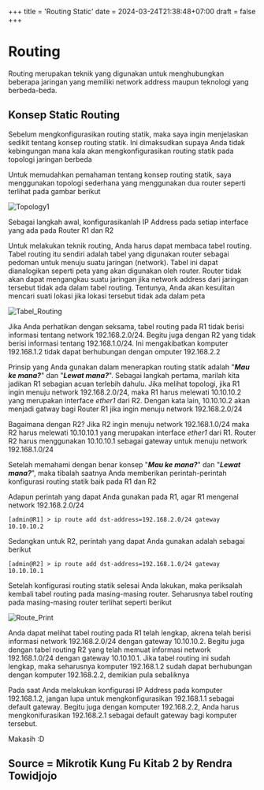 +++
title = 'Routing Static'
date = 2024-03-24T21:38:48+07:00
draft = false
+++

# Routing

Routing merupakan teknik yang digunakan untuk menghubungkan beberapa jaringan yang memiliki network address maupun teknologi yang berbeda-beda.

## Konsep Static Routing
Sebelum mengkonfigurasikan routing statik, maka saya ingin menjelaskan sedikit tentang konsep routing statik. Ini dimaksudkan supaya Anda tidak kebingungan mana kala akan mengkonfigurasikan routing statik pada topologi jaringan berbeda

Untuk memudahkan pemahaman tentang konsep routing statik, saya menggunakan topologi sederhana yang menggunakan dua router seperti terlihat pada gambar berikut

![Topology1](https://raw.githubusercontent.com/Kayigis/capek/main/content/post/Routing_Static/images/Topology1.png)

Sebagai langkah awal, konfigurasikanlah IP Address pada setiap interface yang ada pada Router R1 dan R2

Untuk melakukan teknik routing, Anda harus dapat membaca tabel routing. Tabel routing itu sendiri adalah tabel yang digunakan router sebagai pedoman untuk menuju suatu jaringan (network). Tabel ini dapat dianalogikan seperti peta yang akan digunakan oleh router. Router tidak akan dapat mengangkau suatu jaringan jika network address dari jaringan tersebut tidak ada dalam tabel routing. Tentunya, Anda akan kesulitan mencari suati lokasi jika lokasi tersebut tidak ada dalam peta

![Tabel_Routing](https://raw.githubusercontent.com/Kayigis/capek/main/content/post/Routing_Static/images/Tabel_Routing.webp)

Jika Anda perhatikan dengan seksama, tabel routing pada R1 tidak berisi informasi tentang network 192.168.2.0/24. Begitu juga dengan R2 yang tidak berisi informasi tentang 192.168.1.0/24. Ini mengakibatkan komputer 192.168.1.2 tidak dapat berhubungan dengan omputer 192.168.2.2

Prinsip yang Anda gunakan dalam menerapkan routing statik adalah "**_Mau ke mana?_**" dan "**_Lewat mana?_**". Sebagai langkah pertama, marilah kita jadikan R1 sebagian acuan terlebih dahulu. Jika melihat topologi, jika R1 ingin menuju network 192.168.2.0/24, maka R1 harus melewati 10.10.10.2 yang merupakan interface _ether1_ dari R2. Dengan kata lain, 10.10.10.2 akan menjadi gatway bagi Router R1 jika ingin menuju network 192.168.2.0/24

Bagaimana dengan R2? Jika R2 ingin menuju network 192.168.1.0/24 maka R2 harus melewati 10.10.10.1 yang merupakan interface _ether1_ dari R1. Router R2 harus menggunakan 10.10.10.1 sebagai gateway untuk menuju network 192.168.1.0/24

Setelah memahami dengan benar konsep "**_Mau ke mana?_**" dan "**_Lewat mana?_**", maka tibalah saatnya Anda memberikan perintah-perintah konfigurasi routing statik baik pada R1 dan R2

Adapun perintah yang dapat Anda gunakan pada R1, agar R1 mengenal network 192.168.2.0/24
```shell
[admin@R1] > ip route add dst-address=192.168.2.0/24 gateway 10.10.10.2
```

Sedangkan untuk R2, perintah yang dapat Anda gunakan adalah sebagai berikut
```shell
[admin@R2] > ip route add dst-address=192.168.1.0/24 gateway 10.10.10.1
```

Setelah konfigurasi routing statik selesai Anda lakukan, maka periksalah kembali tabel routing pada masing-masing router. Seharusnya tabel routing pada masing-masing router terlihat seperti berikut

![Route_Print](https://raw.githubusercontent.com/Kayigis/capek/main/content/post/Routing_Static/images/Route_Print.webp)

Anda dapat melihat tabel routing pada R1 telah lengkap, akrena telah berisi informasi network 192.168.2.0/24 dengan gateway 10.10.10.2. Begitu juga dengan tabel routing R2 yang telah memuat informasi network 192.168.1.0/24 dengan gateway 10.10.10.1. Jika tabel routing ini sudah lengkap, maka seharusnya komputer 192.168.1.2 sudah dapat berhubungan dengan komputer 192.168.2.2, demikian pula sebaliknya

Pada saat Anda melakukan konfigurasi IP Address pada komputer 192.168.1.2, jangan lupa untuk mengkonfigurasikan 192.168.1.1 sebagai default gateway. Begitu juga dengan komputer 192.168.2.2, Anda harus mengkonifurasikan 192.168.2.1 sebagai default gateway bagi komputer tersebut.


Makasih :D

## Source = Mikrotik Kung Fu Kitab 2 by Rendra Towidjojo
